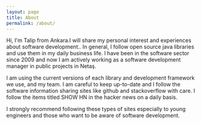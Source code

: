 ```yaml
---
layout: page
title: About
permalink: /about/
---
```


Hi, I'm Talip from Ankara.I will share my personal interest and experiences about software development..
In general, I follow open source java libraries and use them in my daily business life.
I have been in the software sector since 2009 and now I am actively working as a software development manager in public projects in Netaş.

I am using the current versions of each library and development framework we use, and my team. 
I am careful to keep up-to-date and I follow the software information sharing sites like github and stackoverflow with care. 
I follow the items titled SHOW HN in the hacker news on a daily basis.

I strongly recommend following these types of sites especially to young engineers and those who want to be aware of software development.
